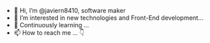 - 👋 Hi, I’m @javiern8410, software maker
- 👀 I’m interested in new technologies and Front-End development...
- 🌱 Continuously learning ...
- 📫 How to reach me ... 👇

<!---
javiern8410/javiern8410 is a ✨ special ✨ repository because its `README.md` (this file) appears on your GitHub profile.
You can click the Preview link to take a look at your changes.
--->
